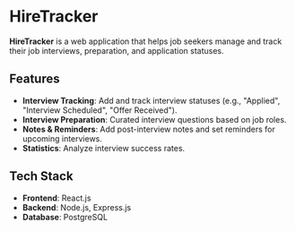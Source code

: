 # HireTracker

**HireTracker** is a web application that helps job seekers manage and track their job interviews, preparation, and application statuses.

## Features
- **Interview Tracking**: Add and track interview statuses (e.g., "Applied", "Interview Scheduled", "Offer Received").
- **Interview Preparation**: Curated interview questions based on job roles.
- **Notes & Reminders**: Add post-interview notes and set reminders for upcoming interviews.
- **Statistics**: Analyze interview success rates.

## Tech Stack
- **Frontend**: React.js
- **Backend**: Node.js, Express.js
- **Database**: PostgreSQL



